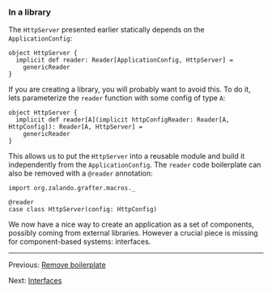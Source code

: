 ### In a library

The `HttpServer` presented earlier statically depends on the `ApplicationConfig`:

```tut
object HttpServer {
  implicit def reader: Reader[ApplicationConfig, HttpServer] =
    genericReader
}
```

If you are creating a library, you will probably want to avoid this. To do it, lets parameterize
the `reader` function with some config of type `A`:

```tut
object HttpServer {
  implicit def reader[A](implicit httpConfigReader: Reader[A, HttpConfig]): Reader[A, HttpServer] =
    genericReader
}
```

This allows us to put the `HttpServer` into a reusable module and build it independently
from the `ApplicationConfig`. The `reader` code boilerplate can also be removed with a `@reader` annotation:
```tut
import org.zalando.grafter.macros._

@reader
case class HttpServer(config: HttpConfig)
```

We now have a nice way to create an application as a set of components, possibly coming from external libraries. However a
crucial piece is missing for component-based systems: interfaces.

----
Previous: [Remove boilerplate](boilerplate.md)

Next: [Interfaces](interfaces.md)



